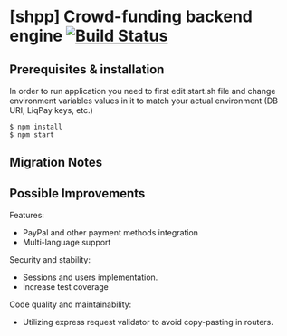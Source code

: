# [shpp] Crowd-funding backend engine [![Build Status](https://travis-ci.org/shpp/crowdfunding-platform-back.svg?branch=master)](https://travis-ci.org/shpp/crowdfunding-platform-back)

## Prerequisites & installation
In order to run application you need to first edit start.sh file and change environment variables values in it to match your actual environment (DB URI, LiqPay keys, etc.) 

```
$ npm install
$ npm start
```

## Migration Notes

## Possible Improvements

Features:
- PayPal and other payment methods integration
- Multi-language support

Security and stability:
- Sessions and users implementation.
- Increase test coverage

Code quality and maintainability:
- Utilizing express request validator to avoid copy-pasting in routers.